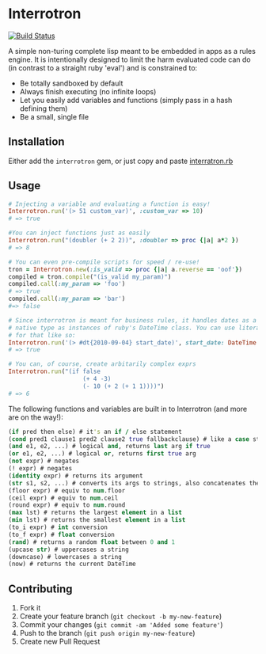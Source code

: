 # Interrotron

[![Build Status](https://secure.travis-ci.org/andrewvc/interrotron.png?branch=master)](http://travis-ci.org/andrewvc/interrotron)

A simple non-turing complete lisp meant to be embedded in apps as a rules engine. It is intentionally designed to limit the harm evaluated code can do (in contrast to a straight ruby 'eval') and is constrained to:

* Be totally sandboxed by default
* Always finish executing (no infinite loops)
* Let you easily add variables and functions (simply pass in a hash defining them)
* Be a small, single file

## Installation

Either add the `interrotron` gem, or just copy and paste [interratron.rb](https://github.com/andrewvc/interrotron/blob/master/lib/interrotron.rb)

## Usage

```ruby
# Injecting a variable and evaluating a function is easy!
Interrotron.run('(> 51 custom_var)', :custom_var => 10) 
# => true

#You can inject functions just as easily
Interrotron.run("(doubler (+ 2 2))", :doubler => proc {|a| a*2 })
# => 8

# You can even pre-compile scripts for speed / re-use!
tron = Interrotron.new(:is_valid => proc {|a| a.reverse == 'oof'})
compiled = tron.compile("(is_valid my_param)")
compiled.call(:my_param => 'foo')
# => true
compiled.call(:my_param => 'bar')
#=> false

# Since interrotron is meant for business rules, it handles dates as a 
# native type as instances of ruby's DateTime class. You can use literals
# for that like so:
Interrotron.run('(> #dt{2010-09-04} start_date)', start_date: DateTime.parse('2012-12-12'))
# => true

# You can, of course, create arbitarily complex exprs
Interrotron.run("(if false
                     (+ 4 -3)
                     (- 10 (+ 2 (+ 1 1))))")
# => 6
```

The following functions and variables are built in to Interrotron (and more are on the way!):
```clojure
(if pred then else) # it's an if / else statement
(cond pred1 clause1 pred2 clause2 true fallbackclause) # like a case statement
(and e1, e2, ...) # logical and, returns last arg if true
(or e1, e2, ...) # logical or, returns first true arg
(not expr) # negates
(! expr) # negates
(identity expr) # returns its argument
(str s1, s2, ...) # converts its args to strings, also concatenates them
(floor expr) # equiv to num.floor
(ceil expr) # equiv to num.ceil
(round expr) # equiv to num.round
(max lst) # returns the largest element in a list
(min lst) # returns the smallest element in a list
(to_i expr) # int conversion
(to_f expr) # float conversion
(rand) # returns a random float between 0 and 1
(upcase str) # uppercases a string
(downcase) # lowercases a string
(now) # returns the current DateTime
```

## Contributing

1. Fork it
2. Create your feature branch (`git checkout -b my-new-feature`)
3. Commit your changes (`git commit -am 'Added some feature'`)
4. Push to the branch (`git push origin my-new-feature`)
5. Create new Pull Request
